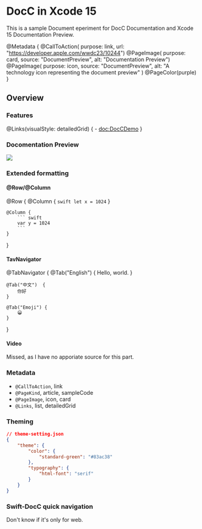 # DocC in Xcode 15

This is a sample Document eperiment for DocC Documentation and Xcode 15 Documentation Preview.

@Metadata {
    @CallToAction(
                  purpose: link,
                  url: "https://developer.apple.com/wwdc23/10244")
    @PageImage(
              purpose: card,
               source: "DocumentPreview",
               alt: "Documentation Preview")
    @PageImage(
               purpose: icon,
               source: "DocumentPreview",
               alt: "A technology icon representing the document preview"
               )
    @PageColor(purple)
}

## Overview


### Features
@Links(visualStyle: detailedGrid) {
    - <doc:DocCDemo>
}


### Docomentation Preview

![](DocumentPreview)

### Extended formatting

#### @Row/@Column

@Row {
    @Column {
        ``` swift
        let x = 1024
        ```
    }
        
    @Column {
        ``` swift
        var y = 1024
        ```
    }
}

#### TavNavigator
@TabNavigator {
    @Tab("English") {
        Hello, world.
    }
        
    @Tab("中文")  {
        你好
    }
        
    @Tab("Emoji") {
        😀
    }
}
    
#### Video
Missed, as I have no apporiate source for this part.
    
### Metadata
- `@CallToAction`, link
- `@PageKind`, article, sampleCode
- `@PageImage`, icon, card
- `@Links`, list, detailedGrid

### Theming
```json
// theme-setting.json
{
    "theme": {
        "color": {
            "standard-green": "#83ac38"
        },
        "typography": {
            "html-font": "serif"
        }
    }
}
```

### Swift-DocC quick navigation
Don't know if it's only for web.
